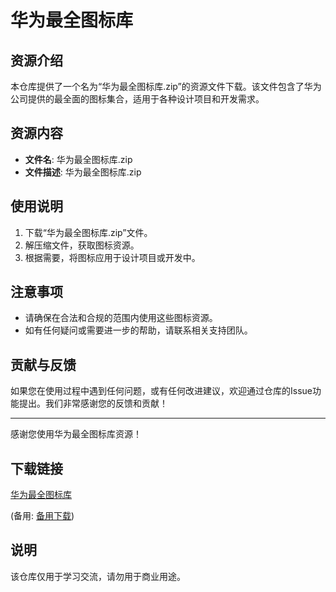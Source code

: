# 华为最全图标库

## 资源介绍

本仓库提供了一个名为“华为最全图标库.zip”的资源文件下载。该文件包含了华为公司提供的最全面的图标集合，适用于各种设计项目和开发需求。

## 资源内容

- **文件名**: 华为最全图标库.zip
- **文件描述**: 华为最全图标库.zip

## 使用说明

1. 下载“华为最全图标库.zip”文件。
2. 解压缩文件，获取图标资源。
3. 根据需要，将图标应用于设计项目或开发中。

## 注意事项

- 请确保在合法和合规的范围内使用这些图标资源。
- 如有任何疑问或需要进一步的帮助，请联系相关支持团队。

## 贡献与反馈

如果您在使用过程中遇到任何问题，或有任何改进建议，欢迎通过仓库的Issue功能提出。我们非常感谢您的反馈和贡献！

---

感谢您使用华为最全图标库资源！

## 下载链接
[华为最全图标库](https://pan.quark.cn/s/d5a6665ac331) 

(备用: [备用下载](https://pan.baidu.com/s/1MRt_b1b0eJ537v0QzWl-UA?pwd=1234))

## 说明

该仓库仅用于学习交流，请勿用于商业用途。
